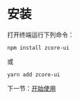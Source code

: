 # 安装

打开终端运行下列命令：

```
npm install zcore-ui
```

或

```
yarn add zcore-ui
```

下一节：[开始使用](#/doc/get-started)